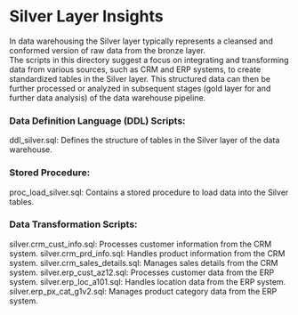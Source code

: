 # Silver Layer Insights  
In data warehousing the Silver layer typically represents a cleansed and conformed version of raw data from the bronze layer.   
The scripts in this directory suggest a focus on integrating and transforming data from various sources, such as CRM and ERP systems, to create standardized tables in the Silver layer. 
This structured data can then be further processed or analyzed in subsequent stages (gold layer for and further data analysis) of the data warehouse pipeline.​

### Data Definition Language (DDL) Scripts:
ddl_silver.sql: Defines the structure of tables in the Silver layer of the data warehouse.​

### Stored Procedure:
proc_load_silver.sql: Contains a stored procedure to load data into the Silver tables.​

### Data Transformation Scripts:
silver.crm_cust_info.sql: Processes customer information from the CRM system.​
silver.crm_prd_info.sql: Handles product information from the CRM system.​
silver.crm_sales_details.sql: Manages sales details from the CRM system.​
silver.erp_cust_az12.sql: Processes customer data from the ERP system.​
silver.erp_loc_a101.sql: Handles location data from the ERP system.​
silver.erp_px_cat_g1v2.sql: Manages product category data from the ERP system.​



